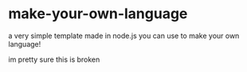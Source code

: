 # make-your-own-language
a very simple template made in node.js you can use to make your own language!

im pretty sure this is broken